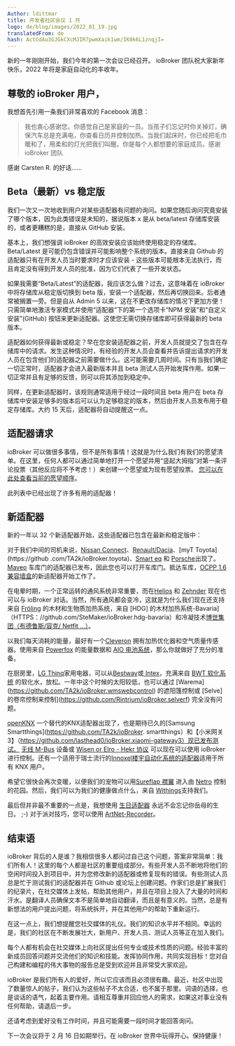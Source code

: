 ```yaml
---
Author: ldittmar
title: 开发者社区会议 1 月
logo: de/blog/images/2022_01_19.jpg
translatedFrom: de
hash: ActCdAu3GJGkCXcMJIR7pwmXaik1wm/IK0k6L1znqjI=
---
```

新的一年刚刚开始，我们今年的第一次会议已经召开。 ioBroker 团队祝大家新年快乐，2022 年将是家庭自动化的丰收年。
<!-- SOURCE: 526468 Das neue Jahr hat gerade begonnen und unser erstes Meeting des Jahres fand bereits statt. Wir vom ioBroker Team wünschen alle ein frohes Neues und dass 2022 ein tolles Jahr für die Hausautomatisierung wird. -->

## 尊敬的 ioBroker 用户，
<!-- SOURCE: 627009 ## Liebe ioBroker Nutzer:innen, -->
我想首先引用一条我们非常喜欢的 Facebook 消息：
<!-- SOURCE: 733354 Ich möchte als Erstes eine Facebook-Nachricht zitieren, die wir echt toll finden: -->

>我也衷心感谢您。你感觉自己是家庭的一员。当孩子们忘记时你关掉灯，确保汽车总是充满电，你查看日历并控制加热。当我们起床时，你已经把毛巾暖和了，用柔和的灯光把我们叫醒。你是每个人都想要的家庭成员。感谢 ioBroker 团队
<!-- SOURCE: 195419 >Auch von mir ein herzliches Dankeschön. Gefühlt seid ihr ein Teil der Familie. Ihr macht das Licht aus, wenn die Kinder es vergessen, ihr guckt, dass die Autos immer ausreichend geladen sind, ihr guckt in die Kalender und steuert die Heizung. Wenn wir aufstehen, habt ihr die Handtücher warm gemacht und weckt uns mit sanftem Licht. Ihr seid das Familienmitglied, welches sich jeder wünscht. Vielen Dank ioBroker Team -->

感谢 Carsten R. 的好话……
<!-- SOURCE: 978113 Danke an Carsten R. für die schönen Worte... -->

## Beta（最新）vs 稳定版
<!-- SOURCE: 69363 ## Beta (Latest) vs. Stable -->
我们一次又一次地收到用户对某些适配器有问题的询问。如果您随后询问究竟安装了哪个版本，因为此类错误是未知的，据说版本 x 是从 beta/latest 存储库安装的，或者更糟糕的是，直接从 GitHub 安装。
<!-- SOURCE: 681127 Immer wieder erhalten wir Anfragen von Anwendern, die Probleme mit manchen Adaptern haben. Wenn man dann genau nachfragt, welche Version installiert wurde, denn solche Fehler wären ja nicht bekannt, wird gesagt, dass eine Version x aus dem Beta/Latest Repository oder noch schlimmer, direkt aus GitHub installiert wurde. -->

基本上，我们想强调 ioBroker 的高效安装应该始终使用稳定的存储库。 Beta/Latest 是可能仍包含错误并可能影响整个系统的版本。直接来自 Github 的适配器只有在开发人员当时要求时才应该安装 - 这些版本可能根本无法执行，而且肯定没有得到开发人员的批准，因为它们代表了一些开发状态。
<!-- SOURCE: 776552 Grundsätzlich möchten wir betonen, dass eine produktive Installation von ioBroker IMMER das Stable Repository nutzen sollte. Beta/Latest sind Versionen die ggf. noch Bugs enthalten und eventuell das ganze System beeinträchtigen können. Einen Adapter direkt aus Github sollte man AUSSCHLIESSLICH installieren, wenn der Entwickler dazu aufgefordert hat zu diesem Zeitpunkt - diese Versionen sind eventuell gar nicht lauffähig und sicherlich nicht vom Entwickler freigegeben, da Sie irgendeinen Entwicklungsstand darstellen. -->

如果我需要“Beta/Latest”的适配器，我应该怎么做？过去，这意味着在 ioBroker 中将存储库从稳定版切换到 beta 版，安装一个适配器，然后再切换回来。后者通常被搁置一旁。但是自从 Admin 5 以来，这在不更改存储库的情况下更加方便！只需简单地激活专家模式并使用“适配器”下的第一个选项卡“NPM 安装”和“自定义安装”(GitHub) 按钮来更新适配器。这使您无需切换存储库即可获得最新的 beta 版本。
<!-- SOURCE: 82357 Was sollte ich tun, wenn ich mal einen Adapter aus "Beta/Latest" brauche?
Früher bedeutete dies im ioBroker das Repository von Stable auf Beta umzustellen, den einen Adapter zu installieren und dann wieder zurückzuwechseln. Letzteres ist dann meistens auf der Strecke geblieben. Seit Admin 5 geht dies aber viel komfortabler, OHNE das Repository umzustellen! Einfach den Expertenmodus kurz aktivieren und unter "Adapter" und dem "Custom Install"(GitHub) Button den ersten Tab "Installation von NPM" nutzen um den Adapter zu aktualisieren. Damit bekommt man die neueste Beta-Version ohne sein Repository wechseln zu müssen. -->

适配器如何获得最新或稳定？早在您安装适配器之前，开发人员就提交了包含在存储库中的请求。发生这种情况时，有经验的开发人员会查看并告诉提出请求的开发人员在包含他们的适配器之前需要做什么。这可能需要几周时间。只有当我们确定一切正常时，适配器才会进入最新版本并且 beta 测试人员开始发挥作用。如果一切正常并且有足够的反馈，则可以将其添加到稳定中。
<!-- SOURCE: 607824 Wie kommt ein Adapter auf Latest oder Stable?
Lange bevor ein Adapter bei euch installiert wird, stellt ein Entwickler einen Antrag auf Aufnahme ins Repository. Wenn das passiert ist, schauen sich erfahrene Entwickler das Ganze an und sagen dem anfragenden Entwickler was alles gemacht werden muss, bevor sein Adapter aufgenommen werden kann. Das kann schon einmal ein paar Wochen dauern. Erst wenn wir sicher sind, dass alles ok ist, kommt ein Adapter ins Latest und die Beta-Tester kommen ins Spiel. Wenn dann alles ok ist und es genug Feedback gab, dann kann es ins Stable hinzugefügt werden. -->

同样，在更新适配器时，该规则通常适用于经过一段时间且 beta 用户在 beta 存储库中安装足够多的版本后可以认为足够稳定的版本，然后由开发人员发布用于稳定存储库。大约 15 天后，适配器将自动提醒这一点。
<!-- SOURCE: 437585 Ebenso bei Aktualisierungen eines Adapters gilt im Normalfall die Regel das eine Version, die nach einiger Zeit und genug Installationen bei Beta-Usern im Beta-Repository als stabil genug ansehen kann, dann vom Entwickler für das Stable Repository freigegeben wird. Hierbei wird der Adapter nach ca. 15 Tagen automatisch daran erinnert. -->

## 适配器请求
<!-- SOURCE: 360453 ## Adapterwünsche -->
ioBroker 可以做很多事情，但不是所有事情！这就是为什么我们有我们的愿望清单。在这里，任何人都可以通过简单地打开一个愿望并用“竖起大拇指”对第一条评论投票（其他反应将不予考虑！）来创建一个愿望或为现有愿望投票。 [您可以在此处查看当前的愿望顺序](https://github.com/ioBroker/AdapterRequests/issues?q=is%3Aissue+is%3Aopen+sort%3Areactions-%2B1-desc)。
<!-- SOURCE: 711454 ioBroker kann echt viel aber noch lange nicht alles! Deswegen haben wir unsere Wunschliste. Hier kann jeder ein Issue als Wunsch anlegen oder für einem existierenden Wunsch abstimmen, indem man einfach einen Wunsch öffnet und beim ersten Kommentar mit einem "Daumen hoch" abstimmt (andere Reaktionen werden nicht berücksichtigt!). Die §§LLLLL_0§§. -->

此列表中已经出现了许多有用的适配器！
<!-- SOURCE: 517032 Aus dieser Liste sind bereits viele nützliche Adapter entstanden! -->

## 新适配器
<!-- SOURCE: 221532 ## Neue Adapter -->
新的一年以 32 个新适配器开始，这些适配器已包含在最新和稳定版中：
<!-- SOURCE: 651120 Das neue Jahr startet mit 32 neuen Adapter, die im Latest bzw Stable aufgenommen worden sind: -->

对于我们中间的司机来说，[Nissan Connect](https://github.com/TA2k/ioBroker.nissan)、[Renault/Dacia](https://github.com/TA2k/ioBroker.renault)、[myT Toyota](https://github .com/TA2k/ioBroker.toyota)、[Smart eq](https://github.com/TA2k/ioBroker.smart-eq) 和 [Porsche](https://github.com/TA2k/ioBroker.porsche)出现了。 [Maveo](https://github.com/TA2k/ioBroker.maveo) 车库门的适配器已发布，因此您也可以打开车库门。抵达车库，[OCPP 1.6 兼容墙盒](https://github.com/foxriver76/ioBroker.ocpp)的新适配器开始工作了。
<!-- SOURCE: 623275 Für die Autofahrer unter uns sind neue Adapter für den §§LLLLL_0§§ die Arbeit aufnehmen. -->

在电晕时期，一个正常运转的通风系统非常重要，而在[Helios](https://github.com/iobroker-community-adapters/ioBroker.helios) 和 [Zehnder](https://github.com/TA2k/ioBroker.ehnder-cloud) 现在也可以与 ioBroker 对话。当然，所有通风都会变冷，这就是为什么我们现在还支持来自 [Fröling](https://github.com/TA2k/ioBroker.froeling) 的木材和生物质加热系统，来自 [HDG] 的木材加热系统-Bavaria]（HTTPS：//github.com/SteMaker/ioBroker.hdg-bavaria）和冷凝技术[博世集团（布德鲁斯/容克/ Netfit ...）](https://github.com/tp1de/ioBroker.ems-esp)。
<!-- SOURCE: 449710 In Zeiten von Corona ist eine funktionierende Lüftungsanlage sehr wichtig und die von §§LLLLL_0§§. -->

以我们每天消耗的能量，最好有一个[Cleveron](https://github.com/iobroker-community-adapters/ioBroker.cleveron) 拥有加热优化器和空气质量传感器。使用来自 [Powerfox](https://github.com/Ax-LED/ioBroker.powerfox2) 的能量数据和 [AIO 电池系统](https://github.com/Newan/ioBroker.aio)，那么你就做好了充分的准备。
<!-- SOURCE: 320667 Bei der Menge an Energie, die wir täglich verbrauchen, wäre es gut, einen §§LLLLL_0§§, ist man dann gut gerüstet. -->

在厨房里，[LG Thinq](https://github.com/TA2k/ioBroker.lg-thinq)家用电器，可以从[Bestway](https://github.com/TA2k/ioBroker.bestway)或[ Intex](https://github.com/TA2k/ioBroker.intex)，充满来自 [BWT 软化系统](https://github.com/TA2k/ioBroker.bwt) 的软化水，放松。一年中这个时候的太阳较低，也可以通过 [Warema] (https://github.com/TA2k/ioBroker.wmswebcontrol) 的遮阳篷控制或 [Selve] 的卷帘控制来控制](https://github.com/Rintrium/ioBroker.selverf) 完全没有问题。
<!-- SOURCE: 179005 Während in der Küche die §§LLLLL_0§§ gar kein Problem. -->

[openKNX](https://github.com/iobroker-community-adapters/ioBroker.openknx) 一个替代的KNX适配器出现了，也是期待已久的[Samsung Smartthings](https://github.com/TA2k/ioBroker. smartthings）和【小米网关3】（https://github.com/lasthead0/ioBroker.xiaomi-gateway3）现已发布测试。 [无线 M-Bus](https://github.com/lvogt/ioBroker.wireless-mbus) 设备或 [Wisen or Elro - Hekr 协议](https://github.com/TA2k/ioBroker.hekr) 可以现在可以使用 ioBroker 进行控制。还有一个适用于瑞士流行的[Innoxel楼宇自动化系统的适配器](https://github.com/matthsc/ioBroker.innoxel)适用于所有 KNX 用户。
<!-- SOURCE: 472850 Für alle KNX Anwender ist mit §§LLLLL_0§§ mit dabei. -->

希望它很快会再次变暖，以便我们的宠物可以用[Sureflap 襟翼](https://github.com/Sickboy78/ioBroker.sureflap) 进入由 [Netro](https://github.com/realhawker/ioBroker.netro) 控制的花园。然后，我们可以为我们的健康做点什么，来自 [Withings](https://github.com/TA2k/ioBroker.withings)支持我们。
<!-- SOURCE: 164790 Hoffentlich wird es dann bald wieder wärmer, damit unsere Haustiere, durch die §§LLLLL_0§§ unterstützen. -->

最后但并非最不重要的一点是，我想使用 [生日适配器](https://github.com/klein0r/ioBroker.birthdays) 永远不会忘记你岳母的生日。 ;-) 对于派对技巧，您可以使用 [ArtNet-Recorder](https://github.com/Bannsaenger/ioBroker.artnet-recorder)。
<!-- SOURCE: 437833 Und zu guter letzt, möchte ich den §§LLLLL_0§§ nutzen. -->

## 结束语
<!-- SOURCE: 923478 ## Abschlussworte -->
ioBroker 背后的人是谁？我相信很多人都问过自己这个问题，答案非常简单：我们所有人！这里的每个人都是社区的重要组成部分。有些开发人员不断地将他们的空闲时间投入到项目中，并为您修改新的适配器或修复现有的错误。有些测试人员总是忙于测试我们的适配器并在 Github 或论坛上创建问题。作家们总是扩展我们的纪录片，在社交媒体上发帖，帮助其他用户，并且在项目上投入了大量的时间和汗水。是翻译人员确保文本不是简单地自动翻译，而且是有意义的。当然，总是有新想法的用户提出问题，将系统拆开，并在其他用户的帮助下重新运行。
<!-- SOURCE: 659608 Wer steckt hinter ioBroker? Das haben sich bestimmt schon viele gefragt und die Antwort ist echt super einfach: Wir alle! Jeder hier ist ein wichtiger Teil der Community. Es gibt die Entwickler, die immer wieder ihre Freizeit in das Projekt stecken und neue Adapter für euch basteln oder vorhandene Fehler beheben. Es gibt die Tester, die immer fleißig unsere Adapter testen und Issues bei Github oder im Forum erstellen. Die Schreiber, die immer unsere Dokus erweitern, in den Soziale-Medien Posts schreiben, den anderen Nutzern helfen und ebenfalls sehr viel Zeit und Schweiß in das Projekt investieren. Es sind die Übersetzer, die dafür sorgen, dass die Texte nicht einfach automatisch übersetzt werden, sondern auch einen Sinn ergeben. Und natürlich auch die Anwender, die immer wieder neue Ideen haben, Fragen stellen, das System auseinander nehmen und mithilfe anderer Anwender es wieder zum Laufen bringen. -->

在这一点上，我们想提醒您社交媒体的礼仪。我们的知识水平并不相同。幸运的是，我们的社区在不断发展壮大，新用户、开发人员、测试人员等正在加入我们。
<!-- SOURCE: 767755 An dieser Stelle möchten wir euch an die Etikette in den sozialen Medien erinnern. Wir sind nicht alle auf demselben Wissensstand. Erfreulicherweise wächst unsere Community stetig, und neue Anwender, Entwickler, Tester usw. schließen sich uns an. -->

每个人都有机会在社交媒体上向社区提出任何专业或技术性质的问题。经验丰富的新成员回答问题并交流他们的知识和技能。发挥协同作用，共同实现目标！您对自己构建和编程的伟大事物的报告总是受到欢迎并且非常受大家欢迎。
<!-- SOURCE: 928088 Jeder hat die Möglichkeit jegliche Fragen fachlicher oder technischer Natur in den sozialen Medien an die Community zu stellen. Erfahrene aber auch neue Mitglieder antworten auf Fragen und tauschen ihr Wissen und Können aus. Synergien nutzen und gemeinsam zum Ziel kommen! Auch eure Berichte, was ihr wieder tolles gebaut und programmiert habt, ist immer herzlich willkommen und sehr beliebt bei allen. -->

ioBroker 是我们所有人的爱好，所以它应该而且必须很有趣。最近，社区中出现了数量惊人的帖子，我们认为这些帖子不太合适，也不属于那里。词语的选择，也是谈话的语气，起着主要作用。请相互尊重并回应他人的需求，如果这对事业没有任何帮助，请退后一步。
<!-- SOURCE: 428709 ioBroker ist ein Hobby für uns alle, daher soll und muss es Spaß machen. In letzter Zeit sind auffällig viele Beiträge in der Community aufgetaucht, die wir nicht sehr passend finden und die da auch nicht hingehören. Die Wortwahl, aber auch der Umgangston spielen dabei eine große Rolle. Geht bitte respektvoll miteinander um, und geht auf die Bedürfnisse anderer ein oder haltet euch auch mal zurück, wenn es nichts zur Sache beiträgt. -->

还请考虑到爱好没有工作时间，并且可能需要一段时间才能回答询问。
<!-- SOURCE: 75769 Bitte bedenkt auch, dass Hobbies keine Arbeitszeiten haben und eine Antwort auf eine Anfrage auch gerne mal etwas dauern darf und kann. -->

下一次会议将于 2 月 16 日如期举行。在 ioBroker 世界中玩得开心。保持健康！
<!-- SOURCE: 682923 Das nächste Meeting findet turnusgemäß am 16. Februar statt. Viel Spaß in der ioBroker Welt. Bleibt gesund! -->